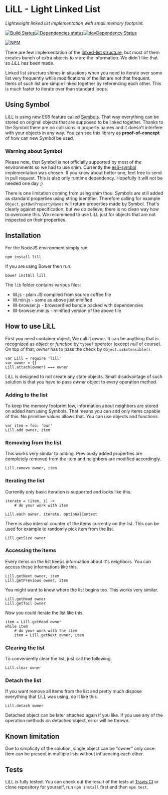 # LiLL - Light Linked List

*Lightweight linked list implementation with small memory footprint.*

[![Build Status](https://travis-ci.org/BlackDice/lill.svg)](https://travis-ci.org/BlackDice/lill)[![Dependencies status](https://david-dm.org/BlackDice/lill/status.svg)](https://david-dm.org/BlackDice/lill#info=dependencies)[![devDependency Status](https://david-dm.org/BlackDice/lill/dev-status.svg)](https://david-dm.org/BlackDice/lill#info=devDependencies)

[![NPM](https://nodei.co/npm/lill.png)](https://nodei.co/npm/lill/)

There are few implementation of the [linked-list structure](http://en.wikipedia.org/wiki/Linked_list), but most of them creates bunch of extra objects to store the information. We didn't like that so *LiLL* has been made.

Linked list structure shines in situations when you need to iterate over some list very frequently while modifications of the list are not that frequent. Items of such list are simple linked together by referencing each other. This is much faster to iterate over than standard loops. 

## Using Symbol

LiLL is using new ES6 feature called [Symbols](http://tc39wiki.calculist.org/es6/symbols/). That way everything can be stored on original objects that are supposed to be linked together. Thanks to the Symbol there are no collisions in property names and it doesn't interfere with your objects in any way. You can see this library as **proof-of-concept** of how can new Symbol be used.

### Warning about Symbol

Please note, that Symbol is not officially supported by most of the environments so we had to use shim. Currently the [es6-symbol](https://www.npmjs.org/package/es6-symbol) implementation was chosen. If you know about better one, feel free to send in pull request. This is also only runtime dependency. Hopefully it will not be needed one day ;)

There is one limitation coming from using shim thou. Symbols are still added as standard properties using string identifier. Therefore calling for example `Object.getOwnPropertyNames` will return properties made by Symbol. That's clearly against specification, but we do believe, there is no clean way how to overcome this. We recommend to use LiLL just for objects that are not inspected on their properties.

## Installation

For the NodeJS environment simply run:

	npm install lill

If you are using Bower then run:

	bower install lill

The `lib` folder contains various files:

 * lill.js - plain JS compiled from source coffee file
 * lill.min.js - same as above just minified
 * lill-browser.js - browserified bundle packed with dependencies
 * lill-browser.min.js - minified version of the above file

## How to use LiLL

First you need container object, We call it *owner*. It can be anything that is recognized as *object* or *function* by `typeof` operator (except *null* of course). On top of that, *owner* has to pass the check by `Object.isExtensible()`.

	var Lill = require 'lill'
	var owner = {}
	Lill.attach(owner) === owner

LiLL is designed to not create any state objects. Small disadvantage of such solution is that you have to pass *owner* object to every operation method.

### Adding to the list

To keep the memory footprint low, information about neighbors are stored on added item using Symbols. That means you can add only items capable of this. No primitive values allows that. You can use objects and functions.

	var item = foo: 'bar'
	Lill.add owner, item

### Removing from the list

This works very similar to adding. Previously added properties are completely removed from the item and neighbors are modified accordingly.

	Lill.remove owner, item

### Iterating the list

Currently only basic iteration is supported and looks like this.

	iterate = (item, i) ->
		# do your work with item

	Lill.each owner, iterate, optionalContext

There is also internal counter of the items currently on the list. This can be used for example to randomly pick item from the list.

	Lill.getSize owner

### Accessing the items

Every items on the list keeps information about it's neighbors. You can access these informations like this. 

	Lill.getNext owner, item
	Lill.getPrevious owner, item

You might want to know where the list begins too. This works very similar.

	Lill.getHead owner
	Lill.getTail owner

Now you could iterate the list like this.

	item = Lill.getHead owner
	while item
		# do your work with the item
		item = Lill.getNext owner, item

### Clearing the list

To conveniently clear the list, just call the following.

	Lill.clear owner

### Detach the list

If you want remove all items from the list and pretty much dispose everything that LiLL was using, do it like this.

	Lill.detach owner

Detached object can be later attached again if you like. If you use any of the operation methods on detached object, error will be thrown.

## Known limitation

Due to simplicity of the solution, single object can be "owner" only once. Item can be present in multiple lists without influencing each other.

## Tests

LiLL is fully tested. You can check out the result of the tests at [Travis CI](https://travis-ci.org/BlackDice/lill) or clone repository for yourself, run `npm install` first and then `npm test`.
